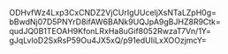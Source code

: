 ODHvfWz4Lxp3CxCNDZ2VjCUrIgUUceljXsNTaLZpH0g=
bBwdNj07D5PNYrD8ifAW6BANk9UQJpA9gBJHZ8R9Ctk=
qudJQ0B1TEOAH9KfonLRxHa8uGif8052RwzaT7Vn/1Y=
gJqLvloD2SxRsP59Ou4JX5xQ/p91edUIiLxXOOzjmcY=
